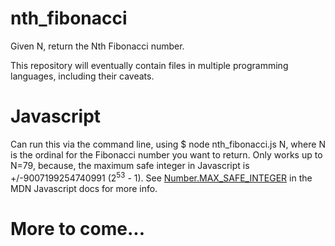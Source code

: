 # nth_fibonacci
Given N, return the Nth Fibonacci number.

This repository will eventually contain files in multiple programming languages, including their caveats. 

# Javascript
Can run this via the command line, using $ node nth_fibonacci.js N, where N is the ordinal for the Fibonacci number you want to return. Only works up to N=79, because, the maximum safe integer in Javascript is +/-9007199254740991 (2<sup>53</sup> - 1). See [Number.MAX_SAFE_INTEGER](https://developer.mozilla.org/en-US/docs/Web/JavaScript/Reference/Global_Objects/Number/MAX_SAFE_INTEGER) in the MDN Javascript docs for more info.

# More to come...
